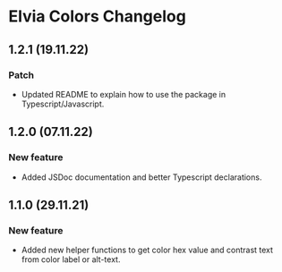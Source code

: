 # Elvia Colors Changelog

## 1.2.1 (19.11.22)

### Patch

- Updated README to explain how to use the package in Typescript/Javascript.

## 1.2.0 (07.11.22)

### New feature

- Added JSDoc documentation and better Typescript declarations.

## 1.1.0 (29.11.21)

### New feature

- Added new helper functions to get color hex value and contrast text from color label or alt-text.
